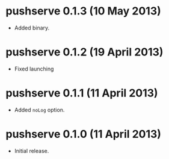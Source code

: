 # pushserve 0.1.3 (10 May 2013)
* Added binary.

# pushserve 0.1.2 (19 April 2013)
* Fixed launching

# pushserve 0.1.1 (11 April 2013)
* Added `noLog` option.

# pushserve 0.1.0 (11 April 2013)
* Initial release.

